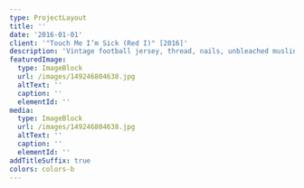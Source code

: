 ```yaml
---
type: ProjectLayout
title: ''
date: '2016-01-01'
client: '"Touch Me I’m Sick (Red I)" [2016]'
description: 'Vintage football jersey, thread, nails, unbleached muslin'
featuredImage:
  type: ImageBlock
  url: /images/149246804638.jpg
  altText: ''
  caption: ''
  elementId: ''
media:
  type: ImageBlock
  url: /images/149246804638.jpg
  altText: ''
  caption: ''
  elementId: ''
addTitleSuffix: true
colors: colors-b
---
```

